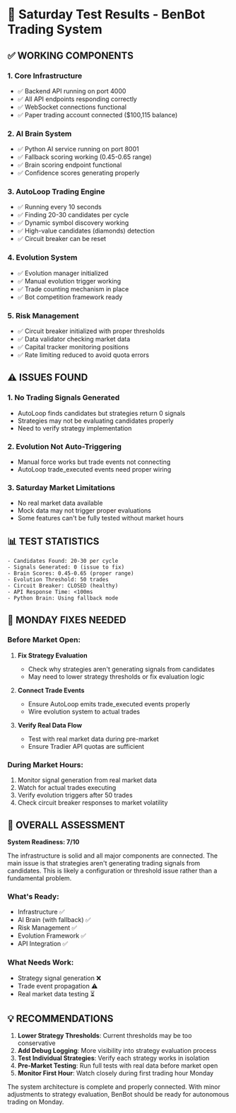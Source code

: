 # 🧪 Saturday Test Results - BenBot Trading System

## ✅ WORKING COMPONENTS

### 1. **Core Infrastructure**
- ✅ Backend API running on port 4000
- ✅ All API endpoints responding correctly
- ✅ WebSocket connections functional
- ✅ Paper trading account connected ($100,115 balance)

### 2. **AI Brain System**
- ✅ Python AI service running on port 8001
- ✅ Fallback scoring working (0.45-0.65 range)
- ✅ Brain scoring endpoint functional
- ✅ Confidence scores generating properly

### 3. **AutoLoop Trading Engine**
- ✅ Running every 10 seconds
- ✅ Finding 20-30 candidates per cycle
- ✅ Dynamic symbol discovery working
- ✅ High-value candidates (diamonds) detection
- ✅ Circuit breaker can be reset

### 4. **Evolution System**
- ✅ Evolution manager initialized
- ✅ Manual evolution trigger working
- ✅ Trade counting mechanism in place
- ✅ Bot competition framework ready

### 5. **Risk Management**
- ✅ Circuit breaker initialized with proper thresholds
- ✅ Data validator checking market data
- ✅ Capital tracker monitoring positions
- ✅ Rate limiting reduced to avoid quota errors

## ⚠️ ISSUES FOUND

### 1. **No Trading Signals Generated**
- AutoLoop finds candidates but strategies return 0 signals
- Strategies may not be evaluating candidates properly
- Need to verify strategy implementation

### 2. **Evolution Not Auto-Triggering**
- Manual force works but trade events not connecting
- AutoLoop trade_executed events need proper wiring

### 3. **Saturday Market Limitations**
- No real market data available
- Mock data may not trigger proper evaluations
- Some features can't be fully tested without market hours

## 📊 TEST STATISTICS

```
- Candidates Found: 20-30 per cycle
- Signals Generated: 0 (issue to fix)
- Brain Scores: 0.45-0.65 (proper range)
- Evolution Threshold: 50 trades
- Circuit Breaker: CLOSED (healthy)
- API Response Time: <100ms
- Python Brain: Using fallback mode
```

## 🔧 MONDAY FIXES NEEDED

### Before Market Open:
1. **Fix Strategy Evaluation**
   - Check why strategies aren't generating signals from candidates
   - May need to lower strategy thresholds or fix evaluation logic

2. **Connect Trade Events**
   - Ensure AutoLoop emits trade_executed events properly
   - Wire evolution system to actual trades

3. **Verify Real Data Flow**
   - Test with real market data during pre-market
   - Ensure Tradier API quotas are sufficient

### During Market Hours:
1. Monitor signal generation from real market data
2. Watch for actual trades executing
3. Verify evolution triggers after 50 trades
4. Check circuit breaker responses to market volatility

## 🎯 OVERALL ASSESSMENT

**System Readiness: 7/10**

The infrastructure is solid and all major components are connected. The main issue is that strategies aren't generating trading signals from candidates. This is likely a configuration or threshold issue rather than a fundamental problem.

### What's Ready:
- Infrastructure ✅
- AI Brain (with fallback) ✅
- Risk Management ✅
- Evolution Framework ✅
- API Integration ✅

### What Needs Work:
- Strategy signal generation ❌
- Trade event propagation ⚠️
- Real market data testing ⏳

## 💡 RECOMMENDATIONS

1. **Lower Strategy Thresholds**: Current thresholds may be too conservative
2. **Add Debug Logging**: More visibility into strategy evaluation process
3. **Test Individual Strategies**: Verify each strategy works in isolation
4. **Pre-Market Testing**: Run full tests with real data before market open
5. **Monitor First Hour**: Watch closely during first trading hour Monday

The system architecture is complete and properly connected. With minor adjustments to strategy evaluation, BenBot should be ready for autonomous trading on Monday.
